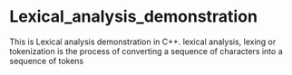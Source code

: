 # Lexical_analysis_demonstration
 
This is Lexical analysis demonstration in C++.  lexical analysis, lexing or tokenization is the process of converting a sequence of characters into a sequence of tokens
